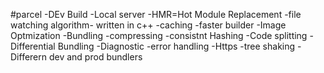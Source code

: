 #parcel
-DEv Build
-Local server
-HMR=Hot Module Replacement
-file watching algorithm- written in c++
-caching -faster builder
-Image Optmization
-Bundling
-compressing
-consistnt Hashing
-Code splitting
-Differential Bundling
-Diagnostic
-error handling
-Https
-tree shaking
-Differern dev and prod bundlers
